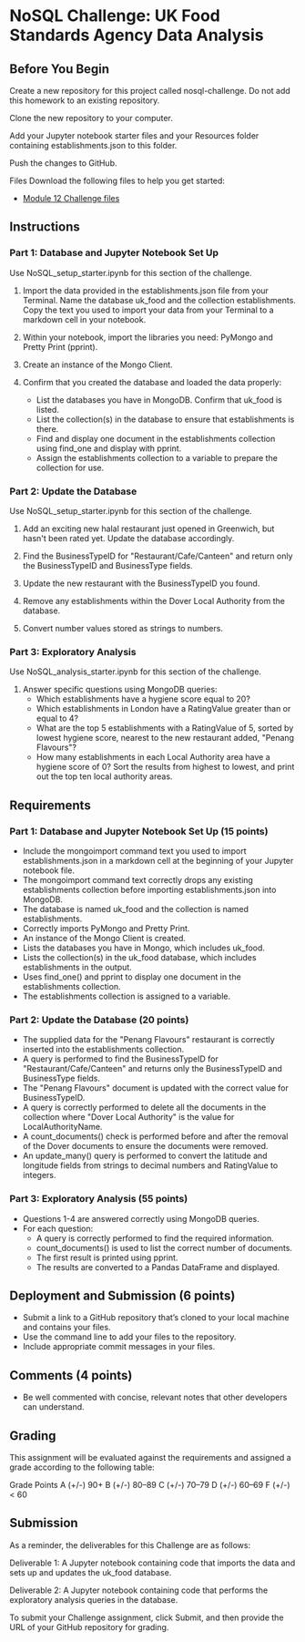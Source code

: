 # NoSQL Challenge: UK Food Standards Agency Data Analysis

## Before You Begin
Create a new repository for this project called nosql-challenge. Do not add this homework to an existing repository.

Clone the new repository to your computer.

Add your Jupyter notebook starter files and your Resources folder containing establishments.json to this folder.

Push the changes to GitHub.

Files
Download the following files to help you get started:
- [Module 12 Challenge files](https://static.bc-edx.com/data/dl-1-2/m12/lms/starter/Starter_Code.zip)

## Instructions

### Part 1: Database and Jupyter Notebook Set Up
Use NoSQL_setup_starter.ipynb for this section of the challenge.

1. Import the data provided in the establishments.json file from your Terminal. Name the database uk_food and the collection establishments. Copy the text you used to import your data from your Terminal to a markdown cell in your notebook.

2. Within your notebook, import the libraries you need: PyMongo and Pretty Print (pprint).

3. Create an instance of the Mongo Client.

4. Confirm that you created the database and loaded the data properly:
   - List the databases you have in MongoDB. Confirm that uk_food is listed.
   - List the collection(s) in the database to ensure that establishments is there.
   - Find and display one document in the establishments collection using find_one and display with pprint.
   - Assign the establishments collection to a variable to prepare the collection for use.

### Part 2: Update the Database
Use NoSQL_setup_starter.ipynb for this section of the challenge.

1. Add an exciting new halal restaurant just opened in Greenwich, but hasn't been rated yet. Update the database accordingly.

2. Find the BusinessTypeID for "Restaurant/Cafe/Canteen" and return only the BusinessTypeID and BusinessType fields.

3. Update the new restaurant with the BusinessTypeID you found.

4. Remove any establishments within the Dover Local Authority from the database.

5. Convert number values stored as strings to numbers.

### Part 3: Exploratory Analysis
Use NoSQL_analysis_starter.ipynb for this section of the challenge.

1. Answer specific questions using MongoDB queries:
   - Which establishments have a hygiene score equal to 20?
   - Which establishments in London have a RatingValue greater than or equal to 4?
   - What are the top 5 establishments with a RatingValue of 5, sorted by lowest hygiene score, nearest to the new restaurant added, "Penang Flavours"?
   - How many establishments in each Local Authority area have a hygiene score of 0? Sort the results from highest to lowest, and print out the top ten local authority areas.

## Requirements

### Part 1: Database and Jupyter Notebook Set Up (15 points)
- Include the mongoimport command text you used to import establishments.json in a markdown cell at the beginning of your Jupyter notebook file.
- The mongoimport command text correctly drops any existing establishments collection before importing establishments.json into MongoDB.
- The database is named uk_food and the collection is named establishments.
- Correctly imports PyMongo and Pretty Print.
- An instance of the Mongo Client is created.
- Lists the databases you have in Mongo, which includes uk_food.
- Lists the collection(s) in the uk_food database, which includes establishments in the output.
- Uses find_one() and pprint to display one document in the establishments collection.
- The establishments collection is assigned to a variable.

### Part 2: Update the Database (20 points)
- The supplied data for the "Penang Flavours" restaurant is correctly inserted into the establishments collection.
- A query is performed to find the BusinessTypeID for "Restaurant/Cafe/Canteen" and returns only the BusinessTypeID and BusinessType fields.
- The "Penang Flavours" document is updated with the correct value for BusinessTypeID.
- A query is correctly performed to delete all the documents in the collection where "Dover Local Authority" is the value for LocalAuthorityName.
- A count_documents() check is performed before and after the removal of the Dover documents to ensure the documents were removed.
- An update_many() query is performed to convert the latitude and longitude fields from strings to decimal numbers and RatingValue to integers.

### Part 3: Exploratory Analysis (55 points)
- Questions 1-4 are answered correctly using MongoDB queries.
- For each question:
  - A query is correctly performed to find the required information.
  - count_documents() is used to list the correct number of documents.
  - The first result is printed using pprint.
  - The results are converted to a Pandas DataFrame and displayed.

## Deployment and Submission (6 points)
- Submit a link to a GitHub repository that’s cloned to your local machine and contains your files.
- Use the command line to add your files to the repository.
- Include appropriate commit messages in your files.

## Comments (4 points)
- Be well commented with concise, relevant notes that other developers can understand.

## Grading
This assignment will be evaluated against the requirements and assigned a grade according to the following table:

Grade	Points
A (+/-)	90+
B (+/-)	80–89
C (+/-)	70–79
D (+/-)	60–69
F (+/-)	< 60

## Submission
As a reminder, the deliverables for this Challenge are as follows:

Deliverable 1: A Jupyter notebook containing code that imports the data and sets up and updates the uk_food database.

Deliverable 2: A Jupyter notebook containing code that performs the exploratory analysis queries in the database.

To submit your Challenge assignment, click Submit, and then provide the URL of your GitHub repository for grading.
